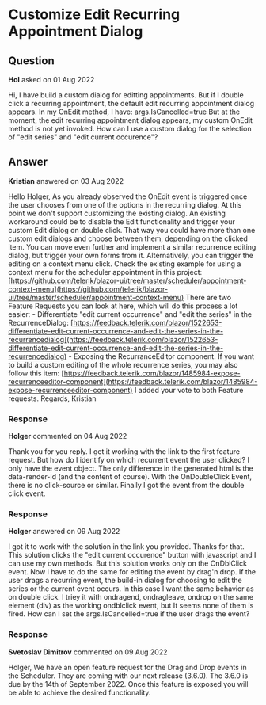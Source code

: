 # Customize Edit Recurring Appointment Dialog

## Question

**Hol** asked on 01 Aug 2022

Hi, I have build a custom dialog for editting appointments. But if I double click a recurring appointment, the default edit recurring appointment dialog appears. In my OnEdit method, I have: args.IsCancelled=true But at the moment, the edit recurring appointment dialog appears, my custom OnEdit method is not yet invoked. How can I use a custom dialog for the selection of "edit series" and "edit current occurence"?

## Answer

**Kristian** answered on 03 Aug 2022

Hello Holger, As you already observed the OnEdit event is triggered once the user chooses from one of the options in the recurring dialog. At this point we don't support customizing the existing dialog. An existing workaround could be to disable the Edit functionality and trigger your custom Edit dialog on double click. That way you could have more than one custom edit dialogs and choose between them, depending on the clicked item. You can move even further and implement a similar recurrence editing dialog, but trigger your own forms from it. Alternatively, you can trigger the editing on a context menu click. Check the existing example for using a context menu for the scheduler appointment in this project: [https://github.com/telerik/blazor-ui/tree/master/scheduler/appointment-context-menu](https://github.com/telerik/blazor-ui/tree/master/scheduler/appointment-context-menu) There are two Feature Requests you can look at here, which will do this process a lot easier: - Differentiate "edit current occurrence" and "edit the series" in the RecurrenceDialog: [https://feedback.telerik.com/blazor/1522653-differentiate-edit-current-occurrence-and-edit-the-series-in-the-recurrencedialog](https://feedback.telerik.com/blazor/1522653-differentiate-edit-current-occurrence-and-edit-the-series-in-the-recurrencedialog) - Exposing the RecurranceEditor component. If you want to build a custom editing of the whole recurrence series, you may also follow this item: [https://feedback.telerik.com/blazor/1485984-expose-recurrenceeditor-component](https://feedback.telerik.com/blazor/1485984-expose-recurrenceeditor-component) I added your vote to both Feature requests. Regards, Kristian

### Response

**Holger** commented on 04 Aug 2022

Thank you for you reply. I get it working with the link to the first feature request. But how do I identify on which recurrent event the user clicked? I only have the event object. The only difference in the generated html is the data-render-id (and the content of course). With the OnDoubleClick Event, there is no click-source or similar. Finally I got the event from the double click event.

### Response

**Holger** answered on 09 Aug 2022

I got it to work with the solution in the link you provided. Thanks for that. This solution clicks the "edit current occurence" button with javascript and I can use my own methods. But this solution works only on the OnDblClick event. Now I have to do the same for editing the event by drag'n drop. If the user drags a recurring event, the build-in dialog for choosing to edit the series or the current event occurs. In this case I want the same behavior as on double click. I triey it with ondragend, ondragleave, ondrop on the same element (div) as the working ondblclick event, but It seems none of them is fired. How can I set the args.IsCancelled=true if the user drags the event?

### Response

**Svetoslav Dimitrov** commented on 09 Aug 2022

Holger, We have an open feature request for the Drag and Drop events in the Scheduler. They are coming with our next release (3.6.0). The 3.6.0 is due by the 14th of September 2022. Once this feature is exposed you will be able to achieve the desired functionality.
